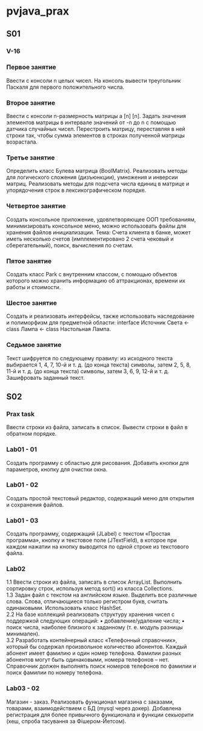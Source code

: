 # pvjava_prax

## S01

### V-16

### Первое занятие

Ввести с консоли n целых чисел. На консоль вывести треугольник Паскаля для первого положительного числа.

### Второе занятие

Ввести с консоли n-размерность матрицы a [n] [n]. Задать значения элементов матрицы в интервале значений от -n до n с помощью датчика случайных чисел.
Перестроить матрицу, переставляя в ней строки так, чтобы сумма элементов в строках полученной матрицы возрастала.

### Третье занятие

Определить класс Булева матрица (BoolMatrix). Реализовать методы для логического сложения (дизъюнкции), умножения и инверсии матриц. Реализовать методы для подсчета числа единиц в матрице и упорядочения строк в лексикографическом порядке.

### Четвертое занятие

Создать консольное приложение, удовлетворяющее ООП требованиям, минимизировать консольное меню, можно использовать файлы для хранения файлов инициализации.
Тема: Счета клиента в банке, может иметь несколько счетов (имплементировано 2 счета чековый и сберегательный), поиск, вычисления по счетам.

### Пятое занятие

Создать класс Park с внутренним классом, с помощью объектов которого можно хранить информацию об аттракционах, времени их работы и стоимости.

### Шестое занятие

Создать и реализовать интерфейсы, также использовать наследование и полиморфизм для предметной области:
interface Источник Света <- class Лампа <- class Настольная Лампа.

### Седьмое занятие

Текст шифруется по следующему правилу: из исходного текста выбирается 1, 4, 7, 10-й и т. д. (до конца текста) символы, затем 2, 5, 8, 11-й и т. д. (до конца текста) символы, затем 3, 6, 9, 12-й и т. д. Зашифровать заданный текст.

## S02

### Prax task

Ввести строки из файла, записать в список. Вывести строки в файл в обратном порядке.

### Lab01 - 01

Создать программу с областью для рисования. Добавить кнопки для параметров, кнопку для очистки окна.

### Lab01 - 02

Создать простой текстовый редактор, содержащий меню для открытия и сохранения файлов.

### Lab01 - 03

Создать программу, содержащий (JLabel) с текстом «Простая программа», кнопку и текстовое поле (JTextField), в которое при каждом нажатии на кнопку выводится по одной строке из текстового файла.

### Lab02

1.1 Ввести строки из файла, записать в список ArrayList. Выполнить сортировку строк, используя метод sort() из класса Collections.<br>
1.3 Задан файл с текстом на английском языке. Выделить все различные слова. Слова, отличающиеся только регистром букв, считать одинаковыми. Использовать класс HashSet.<br>
2.2 На базе коллекций реализовать структуру хранения чисел с поддержкой следующих операций: • добавление/удаление числа; • поиск числа, наиболее близкого к заданному (т. е. модуль разницы минимален).<br>
3.2 Разработать контейнерный класс «Телефонный справочник», который бы содержал произвольное количество абонентов. Каждый абонент имеет фамилию и один номер телефона. Фамилии разных абонентов могут быть одинаковыми, номера телефонов – нет. Справочник должен выполнять поиск номеров телефонов по фамилии и поиск фамилии по номеру телефона.<br>

### Lab03 - 02

Магазин - заказ. Реализовать функционал магазина с заказами, товарами, взаимодействием с БД (mysql через докер). Добавлена регистрация для более привычного функционала и функции секьюрити (хеш, спроба тасування за Фішером-Йетсом).
